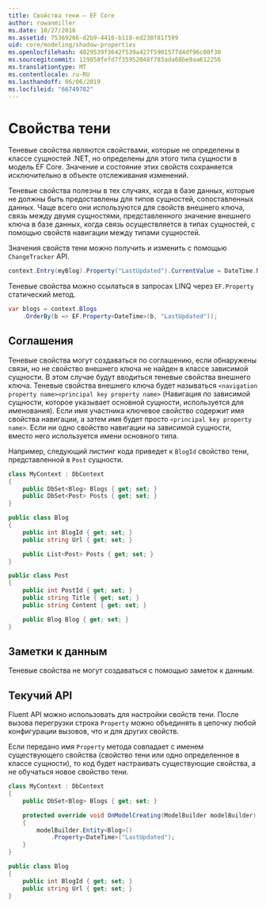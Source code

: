 ```yaml
---
title: Свойства тени — EF Core
author: rowanmiller
ms.date: 10/27/2016
ms.assetid: 75369266-d2b9-4416-b118-ed238f81f599
uid: core/modeling/shadow-properties
ms.openlocfilehash: 4029539f3642f539a427f5901577d4df96c00f30
ms.sourcegitcommit: 119058fefd7f35952048f783ada68be9aa612256
ms.translationtype: MT
ms.contentlocale: ru-RU
ms.lasthandoff: 06/06/2019
ms.locfileid: "66749702"
---
```

# <a name="shadow-properties"></a>Свойства тени

Теневые свойства являются свойствами, которые не определены в классе сущностей .NET, но определены для этого типа сущности в модель EF Core. Значение и состояние этих свойств сохраняется исключительно в объекте отслеживания изменений.

Теневые свойства полезны в тех случаях, когда в базе данных, которые не должны быть предоставлены для типов сущностей, сопоставленных данных. Чаще всего они используются для свойств внешнего ключа, связь между двумя сущностями, представленного значение внешнего ключа в базе данных, когда связь осуществляется в типах сущностей, с помощью свойств навигации между типами сущностей.

Значения свойств тени можно получить и изменить с помощью `ChangeTracker` API.

``` csharp
context.Entry(myBlog).Property("LastUpdated").CurrentValue = DateTime.Now;
```

Теневые свойства можно ссылаться в запросах LINQ через `EF.Property` статический метод.

``` csharp
var blogs = context.Blogs
    .OrderBy(b => EF.Property<DateTime>(b, "LastUpdated"));
```

## <a name="conventions"></a>Соглашения

Теневые свойства могут создаваться по соглашению, если обнаружены связи, но не свойство внешнего ключа не найден в классе зависимой сущности. В этом случае будут вводиться теневые свойства внешнего ключа. Теневые свойства внешнего ключа будет называться `<navigation property name><principal key property name>` (Навигация по зависимой сущности, которое указывает основной сущности, используется для именования). Если имя участника ключевое свойство содержит имя свойства навигации, а затем имя будет просто `<principal key property name>`. Если ни одно свойство навигации на зависимой сущности, вместо него используется имени основного типа.

Например, следующий листинг кода приведет к `BlogId` свойство тени, представленной в `Post` сущности.

<!-- [!code-csharp[Main](samples/core/Modeling/Conventions/Samples/ShadowForeignKey.cs)] -->
``` csharp
class MyContext : DbContext
{
    public DbSet<Blog> Blogs { get; set; }
    public DbSet<Post> Posts { get; set; }
}

public class Blog
{
    public int BlogId { get; set; }
    public string Url { get; set; }

    public List<Post> Posts { get; set; }
}

public class Post
{
    public int PostId { get; set; }
    public string Title { get; set; }
    public string Content { get; set; }

    public Blog Blog { get; set; }
}
```

## <a name="data-annotations"></a>Заметки к данным

Теневые свойства не могут создаваться с помощью заметок к данным.

## <a name="fluent-api"></a>Текучий API

Fluent API можно использовать для настройки свойств тени. После вызова перегрузки строка `Property` можно объединять в цепочку любой конфигурации вызовов, что и для других свойств.

Если передано имя `Property` метода совпадает с именем существующего свойства (свойство тени или одно определенное в классе сущности), то код будет настраивать существующие свойства, а не обучаться новое свойство тени.

<!-- [!code-csharp[Main](samples/core/Modeling/FluentAPI/Samples/ShadowProperty.cs?highlight=7,8)] -->
``` csharp
class MyContext : DbContext
{
    public DbSet<Blog> Blogs { get; set; }

    protected override void OnModelCreating(ModelBuilder modelBuilder)
    {
        modelBuilder.Entity<Blog>()
            .Property<DateTime>("LastUpdated");
    }
}

public class Blog
{
    public int BlogId { get; set; }
    public string Url { get; set; }
}
```
